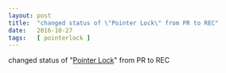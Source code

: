 ```yaml
---
layout: post
title:  "changed status of \"Pointer Lock\" from PR to REC"
date:   2016-10-27
tags:   [ pointerlock ]
---
```


changed status of "[Pointer Lock](/spec/pointerlock)" from PR to REC

